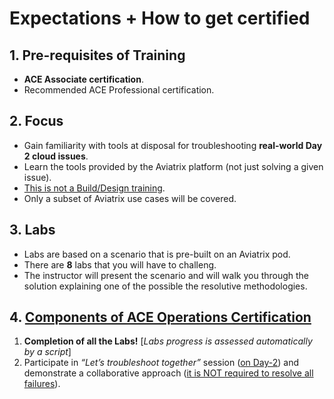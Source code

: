 # Expectations + How to get certified

## 1. Pre-requisites of Training

- **ACE Associate certification**.
- Recommended ACE Professional certification.

## 2. Focus

- Gain familiarity with tools at disposal for troubleshooting **real-world Day 2 cloud issues**.
- Learn the tools provided by the Aviatrix platform (not just solving a given issue).
- <ins>This is not a Build/Design training</ins>.
- Only a subset of Aviatrix use cases will be covered.

## 3. Labs

- Labs are based on a scenario that is pre-built on an Aviatrix pod.
- There are **8** labs that you will have to challeng.
- The instructor will present the scenario and will walk you through the solution explaining one of the possible the resolutive methodologies.

## 4. <ins>Components of ACE Operations Certification</ins>

1) **Completion of all the Labs!** [*Labs progress is assessed automatically by a script*]
2) Participate in *“Let’s troubleshoot together”* session (<ins>on Day-2</ins>) and demonstrate a collaborative approach (<ins>it is NOT required to resolve all failures</ins>).